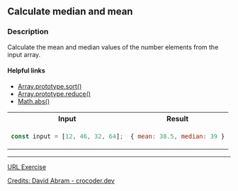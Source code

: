 ## Calculate median and mean

### Description

Calculate the mean and median values of the number elements from the input array.

#### Helpful links

- [Array.prototype.sort()](hhttps://developer.mozilla.org/en-US/docs/Web/JavaScript/Reference/Global_Objects/Array/sort)
- [Array.prototype.reduce()](https://developer.mozilla.org/en-US/docs/Web/JavaScript/Reference/Global_Objects/Array/Reduce)
- [Math.abs()](https://developer.mozilla.org/en-US/docs/Web/JavaScript/Reference/Global_Objects/Math/abs)


<table>
<tr>
<th> Input </th> <th> Result </th>
</tr>
<tr>
<td>

```javascript
const input = [12, 46, 32, 64];
```

 </td>
<td>
    
```javascript
{ mean: 38.5, median: 39 }
```

</td>
</tr>
</table>

<hr>

[URL Exercise](https://www.crocoder.dev/blog/map-filter-reduce-exercises/#calculate-median-and-mean)

[Credits: David Abram - crocoder.dev](https://www.crocoder.dev/blog/map-filter-reduce-exercises/)
